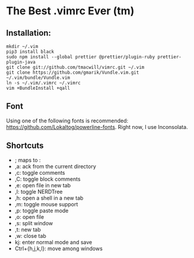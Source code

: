 # The Best .vimrc Ever (tm)

## Installation:

    mkdir ~/.vim
    pip3 install black
    sudo npm install --global prettier @prettier/plugin-ruby prettier-plugin-java
    git clone git://github.com/tmacwill/vimrc.git ~/.vim
    git clone https://github.com/gmarik/Vundle.vim.git ~/.vim/bundle/Vundle.vim
    ln -s ~/.vim/.vimrc ~/.vimrc
    vim +BundleInstall +qall

## Font

Using one of the following fonts is recommended: https://github.com/Lokaltog/powerline-fonts. Right now, I use Inconsolata.

## Shortcuts

- ; maps to :
- ,a: ack from the current directory
- ,c: toggle comments
- ,C: toggle block comments
- ,e: open file in new tab
- ,l: toggle NERDTree
- ,h: open a shell in a new tab
- ,m: toggle mouse support
- ,p: toggle paste mode
- ,o: open file
- ,s: split window
- ,t: new tab
- ,w: close tab
- kj: enter normal mode and save
- Ctrl+{h,j,k,l}: move among windows
